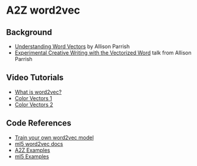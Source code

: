 # A2Z word2vec

## Background
* [Understanding Word Vectors](https://gist.github.com/aparrish/2f562e3737544cf29aaf1af30362f469) by Allison Parrish
* [Experimental Creative Writing with the Vectorized Word](https://youtu.be/L3D0JEA1Jdc) talk from Allison Parrish

## Video Tutorials
* [What is word2vec?](https://youtu.be/LSS_bos_TPI?list=PLRqwX-V7Uu6aQ0oh9nH8c6U1j9gCg-GdF)
* [Color Vectors 1](https://youtu.be/mI23bDF0VRI?list=PLRqwX-V7Uu6aQ0oh9nH8c6U1j9gCg-GdF)
* [Color Vectors 2](https://youtu.be/g7wEfamF0Eg?list=PLRqwX-V7Uu6aQ0oh9nH8c6U1j9gCg-GdF)

## Code References
* [Train your own word2vec model](https://github.com/ml5js/training-word2vec)
* [ml5 word2vec docs](https://ml5js.org/docs/Word2vec)
* [A2Z Examples](https://github.com/shiffman/A2Z-F18/tree/master/week8-word2vec)
* [ml5 Examples](https://github.com/ml5js/ml5-examples/tree/master/p5js/Word2Vec)